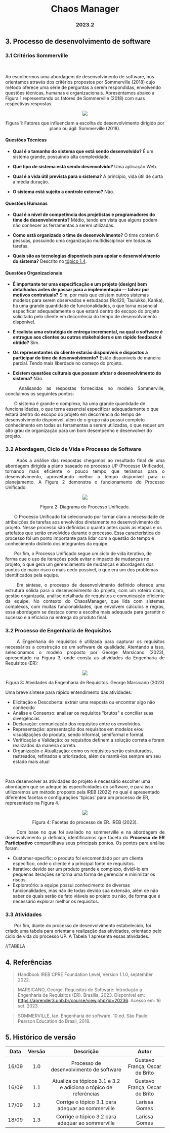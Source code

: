 <h1 align="center"> Chaos Manager </h1>
<h3 align="center"> 2023.2 </h3>

## 3. Processo de desenvolvimento de software

### 3.1 Critérios Sommerville

<p align="justify"> &emsp;&emsp;

Ao escolhermos uma abordagem de desenvolvimento de software, nos orientamos através dos critérios propostos por Sommerville (2018) cujo método oferece uma série de perguntas a serem respondidas, envolvendo questões técnicas, humanas e organizacionais. Apresentamos abaixo a Figura 1 representando os fatores de Sommerville (2018) com suas respectivas respostas.</p>

<div align="center" style="text-align: center">
<img src="https://raw.githubusercontent.com/mdsreq-fga-unb/2023.2-ChaosManager/main/docs/assets/processo/sommerville.png">

<p>Figura 1: Fatores que influenciam a escolha do desenvolvimento dirigido por plano ou ágil. Sommerville (2018).</p>
</div>

#### Questões Técnicas

- **Qual é o tamanho do sistema que está sendo desenvolvido?** É um sistema grande, possuindo alta complexidade.

- **Que tipo de sistema está sendo desenvolvido?** Uma aplicação Web.

- **Qual é a vida útil prevista para o sistema?** A princípio, vida útil de curta a média duração.

- **O sistema está sujeito a controle externo?** Não.

#### Questões Humanas

- **Qual é o nível de competência dos projetistas e programadores do time de desenvolvimento?** Médio, tendo em vista que alguns podem não conhecer as ferramentas a serem utilizadas.

- **Como está organizado o time de desenvolvimento?** O time contém 6 pessoas, possuindo uma organização multidisciplinar em todas as tarefas.

- **Quais são as tecnologias disponíveis para apoiar o desenvolvimento do sistema?** Descrito no [tópico 1.4](#14-tecnologias-a-serem-utilizadas).

#### Questões Organizacionais

- **É importante ter uma especificação e um projeto (design) bem detalhados antes de passar para a implementação — talvez por motivos contratuais?** Sim, por mais que existam outros sistemas modelos para serem observados e estudados (Roll20, Taulukko, Kanka), há uma grande quantidade de funcionalidades, o que torna essencial especificar adequadamente o que estará dentro do escopo do projeto solicitado pelo cliente em decorrência do tempo de desenvolvimento disponível.

- **É realista uma estratégia de entrega incremental, na qual o software é entregue aos clientes ou outros stakeholders e um rápido feedback é obtido?** Sim. 

- **Os representantes do cliente estarão disponíveis e dispostos a participar do time de desenvolvimento?** Estão disponiveis de maneira parcial. Tendo mais liberdade no começo do projeto. 

- **Existem questões culturais que possam afetar o desenvolvimento do sistema?** Não.

<p align="justify"> &emsp;&emsp;
Analisando as respostas fornecidas no modelo Sommerville, concluimos os seguintes pontos:

&emsp;&emsp;O sistema é grande e complexo, há uma grande quantidade de funcionalidades, o que torna essencial especificar adequadamente o que estará dentro do escopo do projeto em decorrência do tempo de desenvolvimento disponível, além de o grupo não possui completo conhecimento em todas as ferramentas a serem utilizadas, o que requer um alto grau de organização para um bom desempenho e desenvolver do projeto.  </p>

### 3.2 Abordagem, Ciclo de Vida e Processo de Software

<p align = "justify"> &emsp;&emsp;
Após a análise das respostas chegamos ao resultado final de uma abordagem dirigida a plano baseado no processo UP (Processo Unificado), tornando mais eficiente o pouco tempo que teríamos para o desenvolvimento, aproveitando melhor o tempo disponível para o planejamento. A Figura 2 demonstra o funcionamento do Processo Unificado:</p>

<div align="center" style="text-align: center">
<img src="https://raw.githubusercontent.com/mdsreq-fga-unb/2023.2-ChaosManager/main/docs/assets/processo/up.png">
<p>Figura 2: Diagrama do Processo Unificado.</p>
</div>

&emsp;&emsp;O Processo Unificado foi selecionado por tornar claro a necessidade de atribuições de tarefas aos envolvidos diretamente no desenvolvimento do projeto. Nesse processo são definidas o quanto antes quais as etapas e os artefatos que serão envolvidos durante o processo. Essa característica do processo foi um ponto importante para lidar com a questão do tempo e conhecimento distinto dos integrantes da equipe.

&emsp;&emsp;Por fim, o Processo Unificado segue um ciclo de vida iterativo, de forma que o uso de iterações pode evitar o impacto de mudanças no projeto, o que gera um gerenciamento de mudanças e abordagens dos pontos de maior risco o mais cedo possível, o que era um dos problemas identificados pela equipe.</p>

<p align = "justify"> &emsp;&emsp;
Em síntese, o processo de desenvolvimento definido oferece uma estrutura sólida para o desenvolvimento do projeto, com um roteiro claro, gestão organizada, análise detalhada de requisitos e comunicação eficiente da equipe. No contexto do ChaosManager, que lida com sistemas complexos, com muitas funcionalidades, que envolvem cálculos e regras, essa abordagem se destaca como a escolha mais adequada para garantir o sucesso e a eficácia na entrega do produto final. 

### 3.2 Processo de Engenharia de Requisitos

<p align="justify"> &emsp;&emsp;
A Engenharia de requisitos é utilizada para capturar os requisitos necessários a construção de um software de qualidade. Atentando a isso, selecionamos o modelo proposto por George Marsicano (2023), apresentado na Figura 3, onde consta as atividades da Engenharia de Requisitos (ER):</p>

<div align="center" style="text-align: center">
<img src="https://raw.githubusercontent.com/mdsreq-fga-unb/2023.2-ChaosManager/main/docs/assets/processo/ativER.jpeg">

<p>Figura 3: Atividades da Engenharia de Requisitos. George Marsicano (2023)</p>
</div>

Uma breve síntese para rápido entendimento das atividades:
- Elicitação e Descoberta: extrair uma resposta ou encontrar algo não conhecido
- Análise e Consenso: analisar os requisitos "brutos" e conciliar suas  divergências
- Declaração: comunicação dos requisitos entre os envolvidos.
- Representação: apresentação dos requisitos em modelos e/ou visualizações do produto, sendo informal, semiformal e formal.
- Verificação e Validação: os requisitos definem a solução correta e foram realizados da maneira correta.
- Organização e Atualização: como os requisitos serão estruturados, rastreados, refinados e priorizados, além de mantê-los sempre em seu estado mais atual

<p align="justify"> &emsp;&emsp;

Para desenvolver as atividades do projeto é necessário escolher uma abordagem que se adeque às especificidades do software, e para isso utilizaremos um método proposto pela IREB (2022) no qual é apresentado diferentes facetas e configurações 'típicas' para um processo de ER, representado na Figura 4. </p>

<div align="center" style="text-align: center">
<img src="https://raw.githubusercontent.com/mdsreq-fga-unb/2023.2-ChaosManager/main/docs/assets/processo/facetasireb.png">

<p>Figura 4: Facetas do processo de ER. IREB (2023).</p>
</div>

<p align="justify"> &emsp;&emsp;
Com base no que foi avaliado no sommerville e na abordagem de desenvolvimento ja definida, identificamos que faceta do <b>Processo de ER Participativo</b>  compartilhava seus principais pontos. Os pontos para análise foram: 

- Customer-specific: o produto foi encomendado por um cliente específico, onde o cliente é a principal fonte de requisitos.
- Iterativo: devido ser um produto grande e complexo, dividí-lo em pequenas iterações se torna uma forma de gerenciar e minimizar os riscos.
- Exploratório: a equipe possui conhecimento de diversas funcionalidades, mas não de todas devido sua extensão, além de não saber de quais serão de fato viáveis ao projeto ou não, de forma que é necessário explorar melhor os requisitos.</p>

### 3.3 Atividades

&emsp;&emsp;Por fim, diante do processo de desenvolvimento estabelecido, foi criado uma tabela para orientar a realização das atividades, orientado pelo ciclo de vida do processo UP. A Tabela 1 apresenta essas atividades.</p>

//TABELA 

## 4. Referências
> Handbook IREB CPRE Foundation Level, Version 1.1.0, september 2022.

> MARSICANO, George. Requisitos de Software: Introdução a Engenharia de Requisitos (ER). Brasília, 2023. Disponível em: <https://aprender3.unb.br/course/view.php?id=20236>. Acesso em: 16 set. 2023.

> SOMMERVILLE, Ian. Engenharia de software. 10.ed. São Paulo: Pearson Education do Brasil, 2018.

## 5. Histórico de versão
|  Data | Versão |       Descrição      |     Autor     |
|:-----:|:------:|:--------------------:|:-------------:|
| 16/09 |   1.0  | Processo de desenvolvimento de software | Gustavo França, Oscar de Brito |
| 16/09 |   1.1  | Atualiza os tópicos 3.1 e 3.2 e adiciona o tópico de referências        | Gustavo França, Oscar de Brito
| 17/09 |   1.2  | Corrige o tópico 3.1 para adequar ao sommerville    | Larissa Gomes
| 18/09 |   1.3  | Corrige o tópico 3.2 para adequar ao sommerville       | Larissa Gomes
